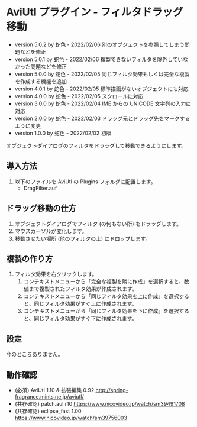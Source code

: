 # AviUtl プラグイン - フィルタドラッグ移動

* version 5.0.2 by 蛇色 - 2022/02/06 別のオブジェクトを参照してしまう問題などを修正
* version 5.0.1 by 蛇色 - 2022/02/06 複製できないフィルタを除外していなかった問題などを修正
* version 5.0.0 by 蛇色 - 2022/02/05 同じフィルタ効果もしくは完全な複製を作成する機能を追加
* version 4.0.1 by 蛇色 - 2022/02/05 標準描画がないオブジェクトにも対応
* version 4.0.0 by 蛇色 - 2022/02/05 スクロールに対応
* version 3.0.0 by 蛇色 - 2022/02/04 IME からの UNICODE 文字列の入力に対応
* version 2.0.0 by 蛇色 - 2022/02/03 ドラッグ元とドラッグ先をマークするように変更
* version 1.0.0 by 蛇色 - 2022/02/02 初版

オブジェクトダイアログのフィルタをドラッグして移動できるようにします。

## 導入方法

1. 以下のファイルを AviUtl の Plugins フォルダに配置します。
	* DragFilter.auf

## ドラッグ移動の仕方

1. オブジェクトダイアログでフィルタ (の何もない所) をドラッグします。
2. マウスカーソルが変化します。
3. 移動させたい場所 (他のフィルタの上) にドロップします。

## 複製の作り方

1. フィルタ効果を右クリックします。
	1. コンテキストメニューから「完全な複製を隣に作成」を選択すると、数値まで複製されたフィルタ効果が作成されます。
	2. コンテキストメニューから「同じフィルタ効果を上に作成」を選択すると、同じフィルタ効果がすぐ上に作成されます。
	3. コンテキストメニューから「同じフィルタ効果を下に作成」を選択すると、同じフィルタ効果がすぐ下に作成されます。

## 設定

今のところありません。

## 動作確認

* (必須) AviUtl 1.10 & 拡張編集 0.92 http://spring-fragrance.mints.ne.jp/aviutl/
* (共存確認) patch.aul r10 https://www.nicovideo.jp/watch/sm39491708
* (共存確認) eclipse_fast 1.00 https://www.nicovideo.jp/watch/sm39756003
